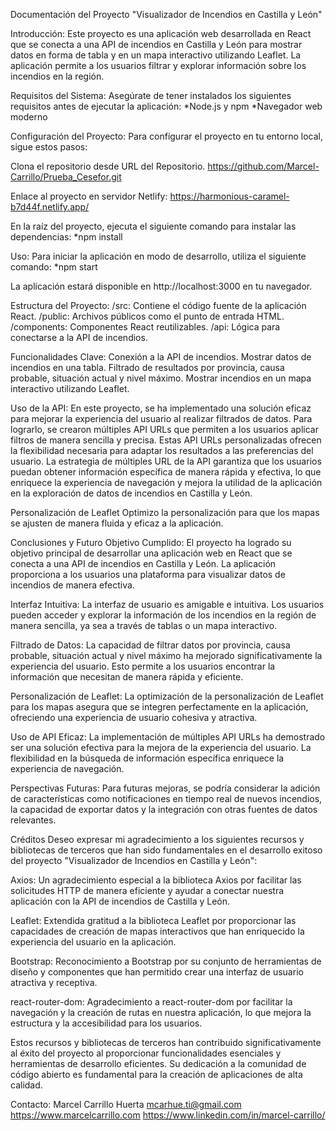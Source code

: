 Documentación del Proyecto "Visualizador de Incendios en Castilla y León"

Introducción:
Este proyecto es una aplicación web desarrollada en React que se conecta a una API de incendios en Castilla y León para mostrar datos en forma de tabla y en un mapa interactivo utilizando Leaflet. 
La aplicación permite a los usuarios filtrar y explorar información sobre los incendios en la región.

Requisitos del Sistema:
Asegúrate de tener instalados los siguientes requisitos antes de ejecutar la aplicación:
*Node.js y npm
*Navegador web moderno

Configuración del Proyecto:
Para configurar el proyecto en tu entorno local, sigue estos pasos:

Clona el repositorio desde URL del Repositorio.
https://github.com/Marcel-Carrillo/Prueba_Cesefor.git

Enlace al proyecto en servidor Netlify:
https://harmonious-caramel-b7d44f.netlify.app/

En la raíz del proyecto, ejecuta el siguiente comando para instalar las dependencias:
*npm install

Uso:
Para iniciar la aplicación en modo de desarrollo, utiliza el siguiente comando:
*npm start

La aplicación estará disponible en http://localhost:3000 en tu navegador.

Estructura del Proyecto:
/src: Contiene el código fuente de la aplicación React.
/public: Archivos públicos como el punto de entrada HTML.
/components: Componentes React reutilizables.
/api: Lógica para conectarse a la API de incendios.

Funcionalidades Clave:
Conexión a la API de incendios.
Mostrar datos de incendios en una tabla.
Filtrado de resultados por provincia, causa probable, situación actual y nivel máximo.
Mostrar incendios en un mapa interactivo utilizando Leaflet.

Uso de la API:
En este proyecto, se ha implementado una solución eficaz para mejorar la experiencia del usuario al realizar filtrados de datos. 
Para lograrlo, se crearon múltiples API URLs que permiten a los usuarios aplicar filtros de manera sencilla y precisa. 
Estas API URLs personalizadas ofrecen la flexibilidad necesaria para adaptar los resultados a las preferencias del usuario. 
La estrategia de múltiples URL de la API garantiza que los usuarios puedan obtener información específica de manera rápida y efectiva, 
lo que enriquece la experiencia de navegación y mejora la utilidad de la aplicación en la exploración de datos de incendios en Castilla y León.

Personalización de Leaflet
Optimizo la personalización para que los mapas se ajusten de manera fluida y eficaz a la aplicación.

Conclusiones y Futuro
Objetivo Cumplido: El proyecto ha logrado su objetivo principal de desarrollar una aplicación web en React que se conecta a una API de incendios en Castilla y León. 
La aplicación proporciona a los usuarios una plataforma para visualizar datos de incendios de manera efectiva.

Interfaz Intuitiva: La interfaz de usuario es amigable e intuitiva. Los usuarios pueden acceder y explorar la información de los incendios en la región de manera sencilla, 
ya sea a través de tablas o un mapa interactivo.

Filtrado de Datos: La capacidad de filtrar datos por provincia, causa probable, situación actual y nivel máximo ha mejorado significativamente la experiencia del usuario. 
Esto permite a los usuarios encontrar la información que necesitan de manera rápida y eficiente.

Personalización de Leaflet: La optimización de la personalización de Leaflet para los mapas asegura que se integren perfectamente en la aplicación, 
ofreciendo una experiencia de usuario cohesiva y atractiva.

Uso de API Eficaz: La implementación de múltiples API URLs ha demostrado ser una solución efectiva para la mejora de la experiencia del usuario. 
La flexibilidad en la búsqueda de información específica enriquece la experiencia de navegación.

Perspectivas Futuras: Para futuras mejoras, se podría considerar la adición de características como notificaciones en tiempo real de nuevos incendios, 
la capacidad de exportar datos y la integración con otras fuentes de datos relevantes.

Créditos
Deseo expresar mi agradecimiento a los siguientes recursos y bibliotecas de terceros que han sido fundamentales en el desarrollo exitoso del proyecto "Visualizador de Incendios en Castilla y León":

Axios: Un agradecimiento especial a la biblioteca Axios por facilitar las solicitudes HTTP de manera eficiente y ayudar a conectar nuestra aplicación con la API de incendios de Castilla y León.

Leaflet: Extendida gratitud a la biblioteca Leaflet por proporcionar las capacidades de creación de mapas interactivos que han enriquecido la experiencia del usuario en la aplicación.

Bootstrap: Reconocimiento a Bootstrap por su conjunto de herramientas de diseño y componentes que han permitido crear una interfaz de usuario atractiva y receptiva.

react-router-dom: Agradecimiento a react-router-dom por facilitar la navegación y la creación de rutas en nuestra aplicación, lo que mejora la estructura y la accesibilidad para los usuarios.

Estos recursos y bibliotecas de terceros han contribuido significativamente al éxito del proyecto al proporcionar funcionalidades esenciales y herramientas de desarrollo eficientes. 
Su dedicación a la comunidad de código abierto es fundamental para la creación de aplicaciones de alta calidad.

Contacto:
Marcel Carrillo Huerta
mcarhue.ti@gmail.com
https://www.marcelcarrillo.com
https://www.linkedin.com/in/marcel-carrillo/
